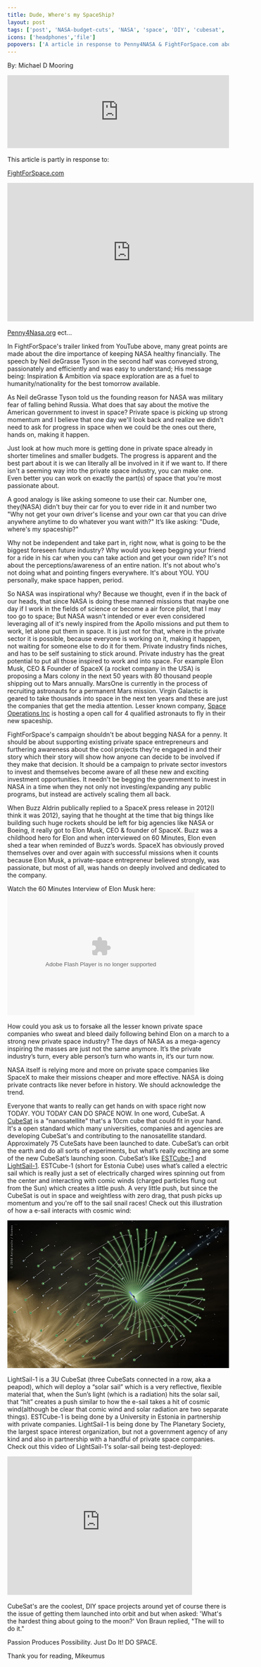 ```yaml
---
title: Dude, Where's my SpaceShip?
layout: post
tags: ['post', 'NASA-budget-cuts', 'NASA', 'space', 'DIY', 'cubesat', 'private-space', 'private-space-industry']
icons: ['headphones','file'] 
popovers: ['A article in response to Penny4NASA & FightForSpace.com about Private vs. Public Space Inudstry and which to focus on. By Mikeumus.']
---
```

By: Michael D Mooring

<iframe width="100%" height="166" scrolling="no" frameborder="no" src="https://w.soundcloud.com/player/?url=http%3A%2F%2Fapi.soundcloud.com%2Ftracks%2F90036242"></iframe>

This article is partly in response to:

<a href=http://fightForSpace.com/ target=_blank> FightForSpace.com</a>
<iframe class=”center-post” width="560" height="315" src="http://www.youtube.com/embed/xSYEdougccY" frameborder="0" allowfullscreen></iframe>

<a href=http://www.penny4nasa.org/ target=_blank>Penny4Nasa.org</a>
ect...

In FightForSpace's trailer linked from YouTube above, many great points are made about the dire importance of keeping NASA healthy financially. The speech by Neil deGrasse Tyson in the second half was conveyed strong, passionately and efficiently and was easy to understand; His message being: Inspiration & Ambition via space exploration are as a fuel to humanity/nationality for the best tomorrow available. 

As Neil deGrasse Tyson told us the founding reason for NASA was military fear of falling behind Russia. What does that say about the motive the American government to invest in space? Private space is picking up strong momentum and I believe that one day we'll look back and realize we didn't need to ask for progress in space when we could be the ones out there, hands on, making it happen.

Just look at how much more is getting done in private space already in shorter timelines and smaller budgets. The progress is apparent and the best part about it is we can literally all be involved in it if we want to. If there isn't a seeming way into the private space industry, you can make one. Even better you can work on exactly the part(s) of space that you're most passionate about. 

A good analogy is like asking someone to use their car. Number one, they(NASA) didn't buy their car for you to ever ride in it and number two "Why not get your own driver's license and your own car that you can drive anywhere anytime to do whatever you want with?" It’s like asking: "Dude, where's my spaceship?"

Why not be independent and take part in, right now, what is going to be the biggest foreseen future industry? Why would you keep begging your friend for a ride in his car when you can take action and get your own ride? It's not about the perceptions/awareness of an entire nation. It's not about who's not doing what and pointing fingers everywhere. It's about YOU. YOU personally, make space happen, period.

So NASA was inspirational why? Because we thought, even if in the back of our heads, that since NASA is doing these manned missions that maybe one day if I work in the fields of science or become a air force pilot, that I may too go to space; But NASA wasn't intended or ever even considered leveraging all of it's newly inspired from the Apollo missions and put them to work, let alone put them in space. It is just not for that, where in the private sector it is possible, because everyone is working on it, making it happen, not waiting for someone else to do it for them. Private industry finds niches, and has to be self sustaining to stick around. Private industry has the great potential to put all those inspired to work and into space. For example Elon Musk, CEO & Founder of SpaceX  (a rocket company in the USA) is proposing a Mars colony in the next 50 years with 80 thousand people shipping out to Mars annually. MarsOne is currently in the process of recruiting astronauts for a permanent Mars mission. Virgin Galactic is geared to take thousands into space in the next ten years and these are just the companies that get the media attention. Lesser known company, <a href=http://www.spaceoperationsinc.com/ target=_blank>Space Operations Inc</a> is hosting a open call for 4 qualified astronauts to fly in their new spaceship. 

FightForSpace's campaign shouldn't be about begging NASA for a penny. It should be about supporting existing private space entrepreneurs and furthering awareness about the cool projects they're engaged in and their story which their story will show how anyone can decide to be involved if they make that decision. It should be a campaign to private sector investors to invest and themselves become aware of all these new and exciting investment opportunities. It needn't be begging the government to invest in NASA in a time when they not only not investing/expanding any public programs, but instead are actively scaling them all back. 

When Buzz Aldrin publically replied to a SpaceX press release in 2012(I think it was 2012), saying that he thought at the time that big things like building such huge rockets should be left for big agencies like NASA or Boeing, it really got to Elon Musk, CEO & founder of SpaceX. Buzz was a childhood hero for Elon and when interviewed on 60 Minutes, Elon even shed a tear when reminded of Buzz’s words. SpaceX has obviously proved themselves over and over again with successful missions when it counts because Elon Musk, a private-space entrepreneur believed strongly, was passionate, but most of all, was hands on deeply involved and dedicated to the company. 

<span class="center-post" style="width:425px;">Watch the 60 Minutes Interview of Elon Musk here:
<embed class="center-post" src="http://cnettv.cnet.com/av/video/cbsnews/atlantis2/cbsnews_player_embed.swf" scale="noscale" salign="lt" type="application/x-shockwave-flash" background="#333333" width="425" height="279" allowFullScreen="true" allowScriptAccess="always" FlashVars="si=254&&contentValue=50125703&shareUrl=http://www.cbsnews.com/video/watch/?id=7410538n" /></span>

How could you ask us to forsake all the lesser known private space companies who sweat and bleed daily following behind Elon on a march to a strong new private space industry? The days of NASA as a mega-agency inspiring the masses are just not the same anymore. It’s the private industry’s turn, every able person’s turn who wants in, it’s our turn now.

NASA itself is relying more and more on private space companies like SpaceX to make their missions cheaper and more effective. NASA is doing private contracts like never before in history. We should acknowledge the trend. 

Everyone that wants to really can get hands on with space right now TODAY. YOU TODAY CAN DO SPACE NOW. In one word, CubeSat. A <a href=http://www.cubesat.org/ target=_blank>CubeSat</a> is a "nanosatellite" that's a 10cm cube that could fit in your hand. It's a open standard which many universities, companies and agencies are developing CubeSat's and contributing to the nanosatellite standard. Approximately 75 CuteSats have been launched to date. CubeSat’s can orbit the earth and do all sorts of experiments, but what’s really exciting are some of the new CubeSat’s launching soon. CubeSat’s like <a href=http://en.wikipedia.org/wiki/ESTCube-1 target=_blank>ESTCube-1</a> and <a href=http://en.wikipedia.org/wiki/LightSail-1 target=_blank>LightSail-1</a>. ESTCube-1 (short for Estonia Cube) uses what’s called a electric sail which is really just a set of electrically charged wires spinning out from the center and interacting with comic winds (charged particles flung out from the Sun) which creates a little push. A very little push, but since the CubeSat is out in space and weightless with zero drag, that push picks up momentum and you're off to the sail snail races! Check out this illustration of how a e-sail interacts with cosmic wind:

<img src="/img/AlexandreSzames.jpg" alt="Alexandre Szames Electric Sail illustration"/>

 LightSail-1 is a 3U CubeSat (three CubeSats connected in a row, aka a peapod), which will deploy a “solar sail” which is a very reflective, flexible material that, when the Sun’s light (which is a radiation) hits the solar sail, that “hit” creates a push similar to how the e-sail takes a hit of cosmic wind(although be clear that comic wind and solar radiation are two separate things). ESTCube-1 is being done by a University in Estonia in partnership with private companies. LightSail-1 is being done by The Planetary Society, the largest space interest organization, but not a government agency of any kind and also in partnership with a handful of private space companies. Check out this video of LightSail-1's solar-sail being test-deployed:

<iframe width="420" height="315" class="center-post" src="http://www.youtube.com/embed/YMMA6bk7Kp4" frameborder="0" allowfullscreen></iframe>

 CubeSat's are the coolest, DIY space projects around yet of course there is the issue of getting them launched into orbit and but when asked: 'What's the hardest thing about going to the moon?' 
Von Braun replied, "The will to do it." 

Passion Produces Possibility. Just Do It! DO SPACE.


Thank you for reading,
Mikeumus 








